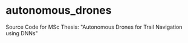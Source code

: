 # autonomous_drones
Source Code for MSc Thesis: "Autonomous Drones for Trail Navigation using DNNs"
